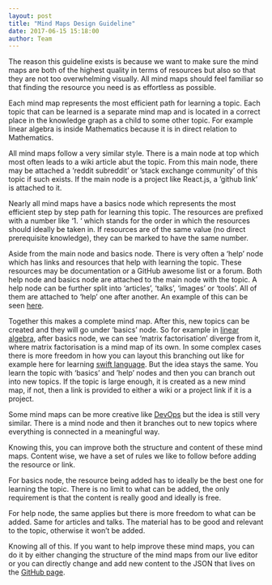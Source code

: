 ```yaml
---
layout: post
title: "Mind Maps Design Guideline"
date: 2017-06-15 15:18:00
author: Team
---
```


The reason this guideline exists is because we want to make sure the mind maps are both of the highest quality in terms of resources but also so that they are not too overwhelming visually. All mind maps should feel familiar so that finding the resource you need is as effortless as possible.

Each mind map represents the most efficient path for learning a topic. Each topic that can be learned is a separate mind map and is located in a correct place in the knowledge graph as a child to some other topic. For example linear algebra is inside Mathematics because it is in direct relation to Mathematics.

All mind maps follow a very similar style. There is a main node at top which most often leads to a wiki article abut the topic. From this main node, there may be attached a ‘reddit subreddit’ or ’stack exchange community’ of this topic if such exists. If the main node is a project like React.js, a ’github link’ is attached to it.

Nearly all mind maps have a basics node which represents the most efficient step by step path for learning this topic. The resources are prefixed with a number like ‘1. ‘ which stands for the order in which the resources should ideally be taken in. If resources are of the same value (no direct prerequisite knowledge), they can be marked to have the same number.

Aside from the main node and basics node. There is very often a ‘help’ node which has links and resources that help with learning the topic. These resources may be documentation or a GitHub awesome list or a forum. Both help node and basics node are attached to the main node with the topic. A help node can be further split into ‘articles’, ‘talks’, ‘images’ or ‘tools’. All of them are attached to ‘help’ one after another. An example of this can be seen [here](https://learn-anything.xyz/web_development/javascript_libraries/react).

Together this makes a complete mind map. After this, new topics can be created and they will go under ‘basics’ node. So for example in [linear algebra](https://learn-anything.xyz/mathematics/linear_algebra), after basics node, we can see ‘matrix factorisation’ diverge from it, where matrix factorisation is a mind map of its own. In some complex cases there is more freedom in how you can layout this branching out like for example here for learning [swift language](https://learn-anything.xyz/programming/programming_languages/swift). But the idea stays the same. You learn the topic with ‘basics’ and ’help’ nodes and then you can branch out into new topics. If the topic is large enough, it is created as a new mind map, if not, then a link is provided to either a wiki or a project link if it is a project.

Some mind maps can be more creative like [DevOps](https://learn-anything.xyz/programming/software_development/devops) but the idea is still very similar. There is a mind node and then it branches out to new topics where everything is connected in a meaningful way.

Knowing this, you can improve both the structure and content of these mind maps. Content wise, we have a set of rules we like to follow before adding the resource or link.

For basics node, the resource being added has to ideally be the best one for learning the topic. There is no limit to what can be added, the only requirement is that the content is really good and ideally is free.

For help node, the same applies but there is more freedom to what can be added. Same for articles and talks. The material has to be good and relevant to the topic, otherwise it won’t be added.

Knowing all of this. If you want to help improve these mind maps, you can do it by either changing the structure of the mind maps from our live editor or you can directly change and add new content to the JSON that lives on the [GitHub page](https://github.com/nikitavoloboev/learn-anything).